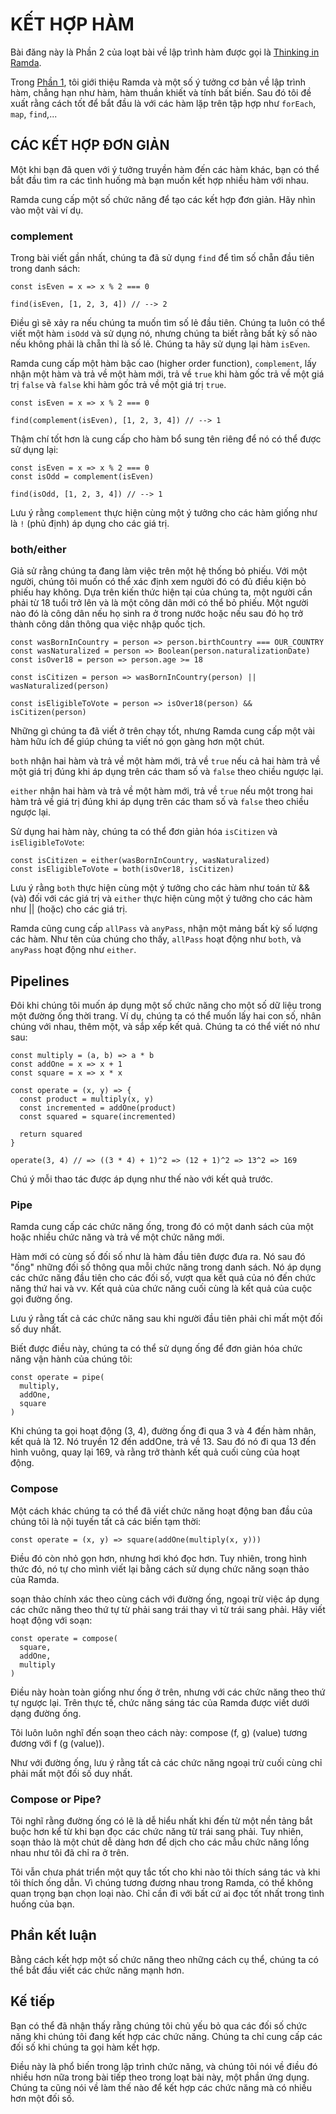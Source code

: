 # KẾT HỢP HÀM

Bài đăng này là Phần 2 của loạt bài về lập trình hàm được gọi là [Thinking in Ramda](http://randycoulman.com/blog/categories/thinking-in-ramda/).

Trong [Phần 1](//getting-started.md), tôi giới thiệu Ramda và một số ý tưởng cơ bản về lập trình hàm, chẳng hạn như hàm, hàm thuần khiết và tính bất biến. Sau đó tôi đề xuất rằng cách tốt để bắt đầu là với các hàm lặp trên tập hợp như `forEach`, `map`, `find`,...

## CÁC KẾT HỢP ĐƠN GIẢN

Một khi bạn đã quen với ý tưởng truyền hàm đến các hàm khác, bạn có thể bắt đầu tìm ra các tình huống mà bạn muốn kết hợp nhiều hàm với nhau.

Ramda cung cấp một số chức năng để tạo các kết hợp đơn giản. Hãy nhìn vào một vài ví dụ.

### complement

Trong bài viết gần nhất, chúng ta đã sử dụng `find` để tìm số chẵn đầu tiên trong danh sách:

```
const isEven = x => x % 2 === 0

find(isEven, [1, 2, 3, 4]) // --> 2
```

Điều gì sẽ xảy ra nếu chúng ta muốn tìm số lẻ đầu tiên. Chúng ta luôn có thể viết một hàm `isOdd` và sử dụng nó, nhưng chúng ta biết rằng bất kỳ số nào nếu không phải là chẵn thỉ là số lẻ. Chúng ta hãy sử dụng lại hàm `isEven`.

Ramda cung cấp một hàm bậc cao \(higher order function\), `complement`, lấy nhận một hàm và trả về một hàm mới, trả về `true` khi hàm gốc trả về một giá trị `false` và `false` khi hàm gốc trả về một giá trị `true`.

```
const isEven = x => x % 2 === 0

find(complement(isEven), [1, 2, 3, 4]) // --> 1
```

Thậm chí tốt hơn là cung cấp cho hàm bổ sung tên riêng để nó có thể được sử dụng lại:

```
const isEven = x => x % 2 === 0
const isOdd = complement(isEven)

find(isOdd, [1, 2, 3, 4]) // --> 1
```

Lưu ý rằng `complement` thực hiện cùng một ý tưởng cho các hàm giống như là `!` \(phủ định\) áp dụng cho các giá trị.

### both/either

Giả sử rằng chúng ta đang làm việc trên một hệ thống bỏ phiếu. Với một người, chúng tôi muốn có thể xác định xem người đó có đủ điều kiện bỏ phiếu hay không. Dựa trên kiến thức hiện tại của chúng ta, một người cần phải từ 18 tuổi trở lên và là một công dân mới có thể bỏ phiếu. Một người nào đó là công dân nếu họ sinh ra ở trong nước hoặc nếu sau đó họ trở thành công dân thông qua việc nhập quốc tịch.

```
const wasBornInCountry = person => person.birthCountry === OUR_COUNTRY
const wasNaturalized = person => Boolean(person.naturalizationDate)
const isOver18 = person => person.age >= 18

const isCitizen = person => wasBornInCountry(person) || wasNaturalized(person)

const isEligibleToVote = person => isOver18(person) && isCitizen(person)
```

Những gì chúng ta đã viết ở trên chạy tốt, nhưng Ramda cung cấp một vài hàm hữu ích để giúp chúng ta viết nó gọn gàng hơn một chút.

`both` nhận hai hàm và trả về một hàm mới, trả về `true` nếu cả hai hàm trả về một giá trị đúng khi áp dụng trên các tham số và `false` theo chiều ngược lại.

`either` nhận hai hàm và trả về một hàm mới, trả về `true` nếu một trong hai hàm trả về giá trị đúng khi áp dụng trên các tham số và `false` theo chiều ngược lại.

Sử dụng hai hàm này, chúng ta có thể đơn giản hóa `isCitizen` và `isEligibleToVote`:

```
const isCitizen = either(wasBornInCountry, wasNaturalized)
const isEligibleToVote = both(isOver18, isCitizen)
```

Lưu ý rằng `both`  thực hiện cùng một ý tưởng cho các hàm như toán tử && \(và\) đối với các giá trị và `either` thực hiện cùng một ý tưởng cho các hàm như \|\| \(hoặc\) cho các giá trị.

Ramda cũng cung cấp `allPass` và `anyPass`, nhận một mảng bất kỳ số lượng các hàm. Như tên của chúng cho thấy, `allPass` hoạt động như `both`, và `anyPass` hoạt động như `either`.

## Pipelines

Đôi khi chúng tôi muốn áp dụng một số chức năng cho một số dữ liệu trong một đường ống thời trang. Ví dụ, chúng ta có thể muốn lấy hai con số, nhân chúng với nhau, thêm một, và sắp xếp kết quả. Chúng ta có thể viết nó như sau:

```
const multiply = (a, b) => a * b
const addOne = x => x + 1
const square = x => x * x

const operate = (x, y) => {
  const product = multiply(x, y)
  const incremented = addOne(product)
  const squared = square(incremented)

  return squared
}

operate(3, 4) // => ((3 * 4) + 1)^2 => (12 + 1)^2 => 13^2 => 169
```

Chú ý mỗi thao tác được áp dụng như thế nào với kết quả trước.

### Pipe

Ramda cung cấp các chức năng ống, trong đó có một danh sách của một hoặc nhiều chức năng và trả về một chức năng mới.

Hàm mới có cùng số đối số như là hàm đầu tiên được đưa ra. Nó sau đó "ống" những đối số thông qua mỗi chức năng trong danh sách. Nó áp dụng các chức năng đầu tiên cho các đối số, vượt qua kết quả của nó đến chức năng thứ hai và vv. Kết quả của chức năng cuối cùng là kết quả của cuộc gọi đường ống.

Lưu ý rằng tất cả các chức năng sau khi người đầu tiên phải chỉ mất một đối số duy nhất.

Biết được điều này, chúng ta có thể sử dụng ống để đơn giản hóa chức năng vận hành của chúng tôi:

```
const operate = pipe(
  multiply,
  addOne,
  square
)
```

Khi chúng ta gọi hoạt động \(3, 4\), đường ống đi qua 3 và 4 đến hàm nhân, kết quả là 12. Nó truyền 12 đến addOne, trả về 13. Sau đó nó đi qua 13 đến hình vuông, quay lại 169, và rằng trở thành kết quả cuối cùng của hoạt động.

### Compose

Một cách khác chúng ta có thể đã viết chức năng hoạt động ban đầu của chúng tôi là nội tuyến tất cả các biến tạm thời:

```
const operate = (x, y) => square(addOne(multiply(x, y)))
```

Điều đó còn nhỏ gọn hơn, nhưng hơi khó đọc hơn. Tuy nhiên, trong hình thức đó, nó tự cho mình viết lại bằng cách sử dụng chức năng soạn thảo của Ramda.

soạn thảo chính xác theo cùng cách với đường ống, ngoại trừ việc áp dụng các chức năng theo thứ tự từ phải sang trái thay vì từ trái sang phải. Hãy viết hoạt động với soạn:

```
const operate = compose(
  square,
  addOne,
  multiply
)
```

Điều này hoàn toàn giống như ống ở trên, nhưng với các chức năng theo thứ tự ngược lại. Trên thực tế, chức năng sáng tác của Ramda được viết dưới dạng đường ống.

Tôi luôn luôn nghĩ đến soạn theo cách này: compose \(f, g\) \(value\) tương đương với f \(g \(value\)\).

Như với đường ống, lưu ý rằng tất cả các chức năng ngoại trừ cuối cùng chỉ phải mất một đối số duy nhất.

### Compose or Pipe?

Tôi nghĩ rằng đường ống có lẽ là dễ hiểu nhất khi đến từ một nền tảng bắt buộc hơn kể từ khi bạn đọc các chức năng từ trái sang phải. Tuy nhiên, soạn thảo là một chút dễ dàng hơn để dịch cho các mẫu chức năng lồng nhau như tôi đã chỉ ra ở trên.

Tôi vẫn chưa phát triển một quy tắc tốt cho khi nào tôi thích sáng tác và khi tôi thích ống dẫn. Vì chúng tương đương nhau trong Ramda, có thể không quan trọng bạn chọn loại nào. Chỉ cần đi với bất cứ ai đọc tốt nhất trong tình huống của bạn.

## Phần kết luận

Bằng cách kết hợp một số chức năng theo những cách cụ thể, chúng ta có thể bắt đầu viết các chức năng mạnh hơn.

## Kế tiếp

Bạn có thể đã nhận thấy rằng chúng tôi chủ yếu bỏ qua các đối số chức năng khi chúng tôi đang kết hợp các chức năng. Chúng ta chỉ cung cấp các đối số khi chúng ta gọi hàm kết hợp.

Điều này là phổ biến trong lập trình chức năng, và chúng tôi nói về điều đó nhiều hơn nữa trong bài tiếp theo trong loạt bài này, một phần ứng dụng. Chúng ta cũng nói về làm thế nào để kết hợp các chức năng mà có nhiều hơn một đối số.

